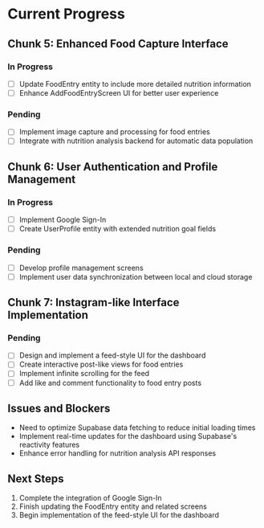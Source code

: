 # Current Progress

## Chunk 5: Enhanced Food Capture Interface

### In Progress
- [ ] Update FoodEntry entity to include more detailed nutrition information
- [ ] Enhance AddFoodEntryScreen UI for better user experience

### Pending
- [ ] Implement image capture and processing for food entries
- [ ] Integrate with nutrition analysis backend for automatic data population

## Chunk 6: User Authentication and Profile Management

### In Progress
- [ ] Implement Google Sign-In
- [ ] Create UserProfile entity with extended nutrition goal fields

### Pending
- [ ] Develop profile management screens
- [ ] Implement user data synchronization between local and cloud storage

## Chunk 7: Instagram-like Interface Implementation

### Pending
- [ ] Design and implement a feed-style UI for the dashboard
- [ ] Create interactive post-like views for food entries
- [ ] Implement infinite scrolling for the feed
- [ ] Add like and comment functionality to food entry posts

## Issues and Blockers
- Need to optimize Supabase data fetching to reduce initial loading times
- Implement real-time updates for the dashboard using Supabase's reactivity features
- Enhance error handling for nutrition analysis API responses

## Next Steps
1. Complete the integration of Google Sign-In
2. Finish updating the FoodEntry entity and related screens
3. Begin implementation of the feed-style UI for the dashboard